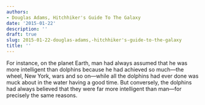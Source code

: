 ```yaml
---
authors:
- Douglas Adams, Hitchhiker's Guide To The Galaxy
date: '2015-01-22'
description: ''
draft: true
slug: 2015-01-22-douglas-adams,-hitchhiker's-guide-to-the-galaxy
title: ''
---
```

For instance, on the planet Earth, man had always assumed that he was more intelligent than dolphins because he had achieved so much—the wheel, New York, wars and so on—while all the dolphins had ever done was muck about in the water having a good time. But conversely, the dolphins had always believed that they were far more intelligent than man—for precisely the same reasons.




